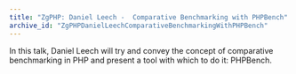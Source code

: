 ```yaml
---
title: "ZgPHP: Daniel Leech -  Comparative Benchmarking with PHPBench"
archive_id: "ZgPHPDanielLeechComparativeBenchmarkingWithPHPBench"
---
```

In this talk, Daniel Leech will try and convey the concept of comparative benchmarking in PHP and present a tool with which to do it: PHPBench.
